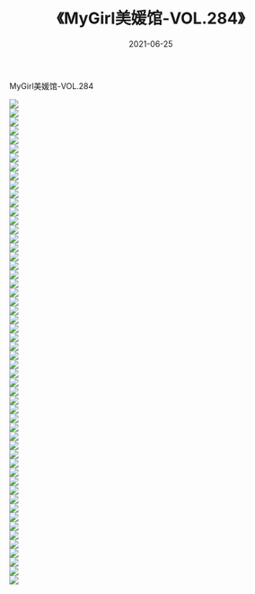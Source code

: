 ﻿---
layout: post
title:  《MyGirl美媛馆-VOL.284》
date:   2021-06-25
img: http://img.660000.xyz/Sharelink/网络美图/2021/MyGirl美媛馆-VOL.284/000.jpg
categories: [美女, 清纯, 唯美]
---

MyGirl美媛馆-VOL.284

  ![](http://img.660000.xyz/Sharelink/网络美图/2021/MyGirl美媛馆-VOL.284/001.jpg) <br> ![](http://img.660000.xyz/Sharelink/网络美图/2021/MyGirl美媛馆-VOL.284/002.jpg) <br> ![](http://img.660000.xyz/Sharelink/网络美图/2021/MyGirl美媛馆-VOL.284/003.jpg) <br> ![](http://img.660000.xyz/Sharelink/网络美图/2021/MyGirl美媛馆-VOL.284/004.jpg) <br> ![](http://img.660000.xyz/Sharelink/网络美图/2021/MyGirl美媛馆-VOL.284/005.jpg) <br> ![](http://img.660000.xyz/Sharelink/网络美图/2021/MyGirl美媛馆-VOL.284/006.jpg) <br> ![](http://img.660000.xyz/Sharelink/网络美图/2021/MyGirl美媛馆-VOL.284/007.jpg) <br> ![](http://img.660000.xyz/Sharelink/网络美图/2021/MyGirl美媛馆-VOL.284/008.jpg) <br> ![](http://img.660000.xyz/Sharelink/网络美图/2021/MyGirl美媛馆-VOL.284/009.jpg) <br> ![](http://img.660000.xyz/Sharelink/网络美图/2021/MyGirl美媛馆-VOL.284/010.jpg) <br> ![](http://img.660000.xyz/Sharelink/网络美图/2021/MyGirl美媛馆-VOL.284/011.jpg) <br> ![](http://img.660000.xyz/Sharelink/网络美图/2021/MyGirl美媛馆-VOL.284/012.jpg) <br> ![](http://img.660000.xyz/Sharelink/网络美图/2021/MyGirl美媛馆-VOL.284/013.jpg) <br> ![](http://img.660000.xyz/Sharelink/网络美图/2021/MyGirl美媛馆-VOL.284/014.jpg) <br> ![](http://img.660000.xyz/Sharelink/网络美图/2021/MyGirl美媛馆-VOL.284/015.jpg) <br> ![](http://img.660000.xyz/Sharelink/网络美图/2021/MyGirl美媛馆-VOL.284/016.jpg) <br> ![](http://img.660000.xyz/Sharelink/网络美图/2021/MyGirl美媛馆-VOL.284/017.jpg) <br> ![](http://img.660000.xyz/Sharelink/网络美图/2021/MyGirl美媛馆-VOL.284/018.jpg) <br> ![](http://img.660000.xyz/Sharelink/网络美图/2021/MyGirl美媛馆-VOL.284/019.jpg) <br> ![](http://img.660000.xyz/Sharelink/网络美图/2021/MyGirl美媛馆-VOL.284/020.jpg) <br> ![](http://img.660000.xyz/Sharelink/网络美图/2021/MyGirl美媛馆-VOL.284/021.jpg) <br> ![](http://img.660000.xyz/Sharelink/网络美图/2021/MyGirl美媛馆-VOL.284/022.jpg) <br> ![](http://img.660000.xyz/Sharelink/网络美图/2021/MyGirl美媛馆-VOL.284/023.jpg) <br> ![](http://img.660000.xyz/Sharelink/网络美图/2021/MyGirl美媛馆-VOL.284/024.jpg) <br> ![](http://img.660000.xyz/Sharelink/网络美图/2021/MyGirl美媛馆-VOL.284/025.jpg) <br> ![](http://img.660000.xyz/Sharelink/网络美图/2021/MyGirl美媛馆-VOL.284/026.jpg) <br> ![](http://img.660000.xyz/Sharelink/网络美图/2021/MyGirl美媛馆-VOL.284/027.jpg) <br> ![](http://img.660000.xyz/Sharelink/网络美图/2021/MyGirl美媛馆-VOL.284/028.jpg) <br> ![](http://img.660000.xyz/Sharelink/网络美图/2021/MyGirl美媛馆-VOL.284/029.jpg) <br> ![](http://img.660000.xyz/Sharelink/网络美图/2021/MyGirl美媛馆-VOL.284/030.jpg) <br> ![](http://img.660000.xyz/Sharelink/网络美图/2021/MyGirl美媛馆-VOL.284/031.jpg) <br> ![](http://img.660000.xyz/Sharelink/网络美图/2021/MyGirl美媛馆-VOL.284/032.jpg) <br> ![](http://img.660000.xyz/Sharelink/网络美图/2021/MyGirl美媛馆-VOL.284/033.jpg) <br> ![](http://img.660000.xyz/Sharelink/网络美图/2021/MyGirl美媛馆-VOL.284/034.jpg) <br> ![](http://img.660000.xyz/Sharelink/网络美图/2021/MyGirl美媛馆-VOL.284/035.jpg) <br> ![](http://img.660000.xyz/Sharelink/网络美图/2021/MyGirl美媛馆-VOL.284/036.jpg) <br> ![](http://img.660000.xyz/Sharelink/网络美图/2021/MyGirl美媛馆-VOL.284/037.jpg) <br> ![](http://img.660000.xyz/Sharelink/网络美图/2021/MyGirl美媛馆-VOL.284/038.jpg) <br> ![](http://img.660000.xyz/Sharelink/网络美图/2021/MyGirl美媛馆-VOL.284/039.jpg) <br> ![](http://img.660000.xyz/Sharelink/网络美图/2021/MyGirl美媛馆-VOL.284/040.jpg) <br> ![](http://img.660000.xyz/Sharelink/网络美图/2021/MyGirl美媛馆-VOL.284/041.jpg) <br> ![](http://img.660000.xyz/Sharelink/网络美图/2021/MyGirl美媛馆-VOL.284/042.jpg) <br> ![](http://img.660000.xyz/Sharelink/网络美图/2021/MyGirl美媛馆-VOL.284/043.jpg) <br> ![](http://img.660000.xyz/Sharelink/网络美图/2021/MyGirl美媛馆-VOL.284/044.jpg) <br> ![](http://img.660000.xyz/Sharelink/网络美图/2021/MyGirl美媛馆-VOL.284/045.jpg) <br> ![](http://img.660000.xyz/Sharelink/网络美图/2021/MyGirl美媛馆-VOL.284/046.jpg) <br> ![](http://img.660000.xyz/Sharelink/网络美图/2021/MyGirl美媛馆-VOL.284/047.jpg) <br> ![](http://img.660000.xyz/Sharelink/网络美图/2021/MyGirl美媛馆-VOL.284/048.jpg) <br> ![](http://img.660000.xyz/Sharelink/网络美图/2021/MyGirl美媛馆-VOL.284/049.jpg) <br> ![](http://img.660000.xyz/Sharelink/网络美图/2021/MyGirl美媛馆-VOL.284/050.jpg) <br> ![](http://img.660000.xyz/Sharelink/网络美图/2021/MyGirl美媛馆-VOL.284/051.jpg) <br> ![](http://img.660000.xyz/Sharelink/网络美图/2021/MyGirl美媛馆-VOL.284/052.jpg) <br> ![](http://img.660000.xyz/Sharelink/网络美图/2021/MyGirl美媛馆-VOL.284/053.jpg) <br> ![](http://img.660000.xyz/Sharelink/网络美图/2021/MyGirl美媛馆-VOL.284/054.jpg) <br>